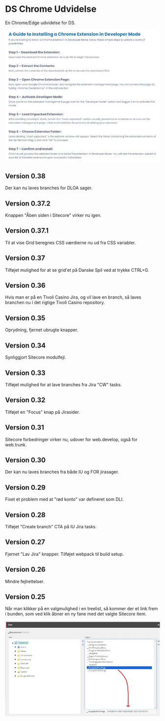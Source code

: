 # DS Chrome Udvidelse

En Chrome/Edge udvidelse for DS.

![](assets/installguide.jpg)

## Version 0.38
Der kan nu laves branches for DLOA sager.

## Version 0.37.2
Knappen "Åben siden i Sitecore" virker nu igen.

## Version 0.37.1
Til at vise Grid beregnes CSS værdierne nu ud fra CSS variabler.

## Version 0.37
Tilføjet mulighed for at se grid'et på Danske Spil ved at trykke CTRL+G.

## Version 0.36
Hvis man er på en Tivoli Casino Jira, og vil lave en branch, så laves branchen nu i det rigtige Tivoli Casino repository.

## Version 0.35
Oprydning, fjernet ubrugte knapper.

## Version 0.34
Synliggjort Sitecore modulfejl.

## Version 0.33
Tilføjet mulighed for at lave branches fra Jira "CW" tasks.

## Version 0.32
Tilføjet en "Focus" knap på Jirasider.

## Version 0.31
Sitecore forbedringer virker nu, udover for web.develop, også for web.trunk.

## Version 0.30
Der kan nu laves branches fra både IU og FOR jirasager.

## Version 0.29
Fixet et problem med at "rød konto" var defineret som DLI.

## Version 0.28
Tilføjet "Create branch" CTA på IU Jira tasks.

## Version 0.27
Fjernet "Lav Jira" knapper. Tilføjet webpack til build setup.

## Version 0.26
Mindre fejlrettelser.

## Version 0.25
Når man klikker på en valgmulighed i en treelist, så kommer der et link frem i bunden, som ved klik åbner en ny fane med det valgte Sitecore item.

![](assets/ChromeExtensionAddUrlToTreeListIds.jpg)
